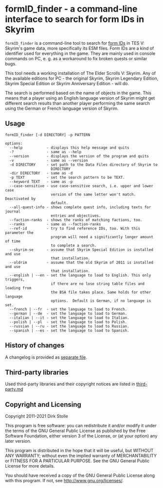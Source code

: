 # formID_finder - a command-line interface to search for form IDs in Skyrim

`formID_finder` is a command-line tool to search for
[form IDs](https://en.uesp.net/wiki/Skyrim:Form_ID) in TES V: Skyrim's game
data, more specifically its ESM files. Form IDs are a kind of identifier used
for everything in the game. They are mainly used in console commands on PC,
e. g. as a workaround to fix broken quests or similar bugs.

This tool needs a working installation of The Elder Scrolls V: Skyrim. Any of
the available editions for PC - the original Skyrim, Skyrim Legendary Edition,
Skyrim Special Edition or Skyrim Anniversary Edition - will do.

The search is performed based on the name of objects in the game. This means
that a player using an English language version of Skyrim might get different
search results than another player performing the same search using the German
or French language version of Skyrim.

## Usage

```
formID_finder [-d DIRECTORY] -p PATTERN

options:
  --help           - displays this help message and quits
  -?               - same as --help
  --version        - displays the version of the program and quits
  -v               - same as --version
  -d DIRECTORY     - set path to the Data Files directory of Skyrim to
                     DIRECTORY
  -dir DIRECTORY   - same as -d
  -p TEXT          - set the search pattern to be TEXT.
  --keyword TEXT   - same as -p
  --case-sensitive - use case-sensitive search, i.e. upper and lower case
                     version of the same letter won't match. Deactivated by
                     default.
  --all-quest-info - shows complete quest info, including texts for journal
                     entries and objectives.
  --faction-ranks  - shows the ranks of matching factions, too.
  --ranks          - same as --faction-ranks
  --ref-id         - try to find reference IDs, too. With this parameter the
                     program will need a significantly longer amount of time
                     to complete a search.
  --skyrim-se      - assume that Skyrim Special Edition is installed and use
                     that installation.
  --oldrim         - assume that the old Skyrim of 2011 is installed and use
                     that installation.
  --english | --en - set the language to load to English. This only triggers,
                     if there are no lose string table files and loading from
                     the BSA file takes place. Same holds for other language
                     options.  Default is German, if no language is set.
  --french | --fr  - set the language to load to French.
  --german | --de  - set the language to load to German.
  --italian | --it - set the language to load to Italian.
  --polish | --pl  - set the language to load to Polish.
  --russian | --ru - set the language to load to Russian.
  --spanish | --es - set the language to load to Spanish.
```

## History of changes

A changelog is provided as [separate file](./ChangeLog.en.md).

## Third-party libraries

Used third-party libraries and their copyright notices are listed in
[third-party.md](./third-party.md)

## Copyright and Licensing

Copyright 2011-2021  Dirk Stolle

This program is free software: you can redistribute it and/or modify
it under the terms of the GNU General Public License as published by
the Free Software Foundation, either version 3 of the License, or
(at your option) any later version.

This program is distributed in the hope that it will be useful,
but WITHOUT ANY WARRANTY; without even the implied warranty of
MERCHANTABILITY or FITNESS FOR A PARTICULAR PURPOSE.  See the
GNU General Public License for more details.

You should have received a copy of the GNU General Public License
along with this program.  If not, see <http://www.gnu.org/licenses/>.
